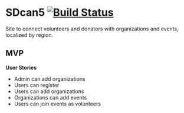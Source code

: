 # SDcan5 [![Build Status](https://travis-ci.org/dnguyensr/SDcan5.svg?branch=master)](https://travis-ci.org/dnguyensr/SDcan5)

Site to connect volunteers and donators with organizations and events, localized by region.

## MVP
**User Stories**  

* Admin can add organizations
* Users can register
* Users can add organizations
* Organizations can add events
* Users can join events as volunteers
